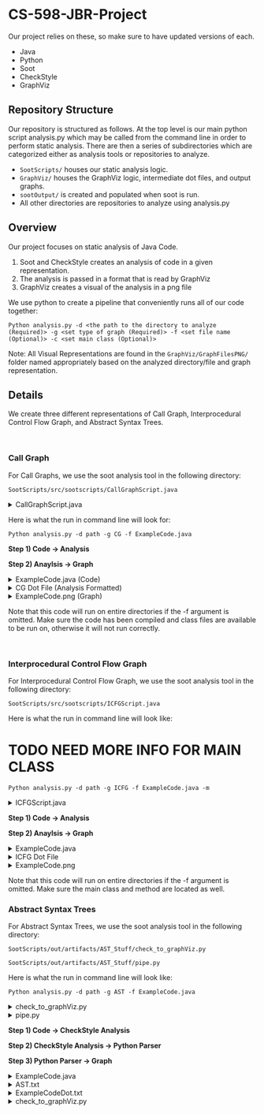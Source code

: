 # CS-598-JBR-Project

Our project relies on these, so make sure to have updated versions of each.
- Java
- Python
- Soot
- CheckStyle
- GraphViz 

## Repository Structure
Our repository is structured as follows. At the top level is our main python script analysis.py which may be called from the command line in order to perform static analysis. There are then a series of subdirectories which are categorized either as analysis tools or repositories to analyze. 
* ```SootScripts/``` houses our static analysis logic. 
* ```GraphViz/``` houses the GraphViz logic, intermediate dot files, and output graphs. 
* ```sootOutput/``` is created and populated when soot is run. 
* All other directories are repositories to analyze using analysis.py

## Overview
Our project focuses on static analysis of Java Code.

1) Soot and CheckStyle creates an analysis of code in a given representation.
2) The analysis is passed in a format that is read by GraphViz
3) GraphViz creates a visual of the analysis in a png file

We use python to create a pipeline that conveniently runs all of our code together:

```
Python analysis.py -d <the path to the directory to analyze (Required)> -g <set type of graph (Required)> -f <set file name (Optional)> -c <set main class (Optional)>
```
Note: All Visual Representations are found in the 
```GraphViz/GraphFilesPNG/``` folder named appropriately based on the analyzed directory/file and graph representation.

## Details
We create three different representations of Call Graph, Interprocedural Control Flow Graph, and Abstract Syntax Trees.

<br>

### Call Graph
For Call Graphs, we use the soot analysis tool in the following directory:
```
SootScripts/src/sootscripts/CallGraphScript.java
```
<details>
  <summary>CallGraphScript.java</summary>
  
```
	
package sootscripts;

import soot.*;
import soot.jimple.toolkits.callgraph.CallGraph;
import soot.jimple.toolkits.callgraph.Edge;
import soot.options.Options;
import java.util.Iterator;
import soot.SootMethod;
import java.io.File;
import java.io.FileWriter;
import java.io.IOException;

public class CallGraphScript
{	
	public static void main(String[] args) {
		// Soot classpath
		String path = System.getProperty("user.dir") + "/" + args[0];

		// Setting the classpath programatically
		Options.v().set_prepend_classpath(true);
		Options.v().set_soot_classpath(path);
		Options.v().set_allow_phantom_refs(true);
		Options.v().set_app(true);
		args = new String[] {"-w", "-process-dir", path};

		System.out.println("Starting analysis");
		Main.main(args);
		System.out.println("Finished analysis");

		CallGraph cg = Scene.v().getCallGraph();
		System.out.println("Got Callgraph");

		File file = new File("GraphViz/DotFiles/CG.txt");
		try {
			file.delete();
			file.createNewFile();
		} catch (IOException e) {
			e.printStackTrace();
		}
		FileWriter writer;
		try {
			writer = new FileWriter("GraphViz/DotFiles/CG.txt");
			writer.write("digraph {\n");
			Iterator<Edge> edgeIterator = cg.iterator();
			while(edgeIterator.hasNext()){
				Edge edge = edgeIterator.next();
				if (edge.src().isJavaLibraryMethod() || edge.src().getDeclaringClass().getName().startsWith("jdk"))
					continue;

				SootMethod src = edge.src();
				SootMethod tgt = edge.tgt();
				writer.write("\t\""+src.getDeclaringClass()+"."+src.getName()+
							"\" -> \"" + tgt.getDeclaringClass()+"."+tgt.getName()+"\"\n");
				}
			writer.write("}");
			writer.close();
		} catch (IOException e) {
			e.printStackTrace();
		}
	}
}
```
</details>

Here is what the run in command line will look for:
```
Python analysis.py -d path -g CG -f ExampleCode.java
```

<strong> Step 1) Code -> Analysis</strong>

<strong>Step 2) Anaylsis -> Graph</strong>


	
<details>
 <summary>ExampleCode.java (Code)</summary>

```
package testers;


public class ExampleCode
{
    public static void main(String[] args) {

        new Print().bar();
        int x = 20;
        int y;
        if (x > 10)
            y = 10;
        else
            y = 5;
        math(x,y);

    }

    public static void math(int x, int y) {
        int sum = x+y;
        int mul = x*y;
        int sub = x-y;
        new Print().foo();
    }

}

class Print
{
    public void foo() {
        bar();
    }

    public void bar() {
    }

}
```

</details>
	
	
<details>
  <summary>CG Dot File (Analysis Formatted)</summary>

```
digraph {
    "testers.ExampleCode.main" -> "testers.ExampleCode.math"
    "testers.ExampleCode.main" -> "testers.Print.bar"
    "testers.ExampleCode.main" -> "testers.Print.<init>"
    "testers.ExampleCode.math" -> "testers.Print.<init>"
    "testers.ExampleCode.math" -> "testers.Print.foo"
    "testers.Print.foo" -> testers.Print.bar
}
```
</details>
	

<details>
  <summary>ExampleCode.png (Graph)</summary>


![This is an image](https://media.discordapp.net/attachments/942159728287572099/945031339252523088/testers-CG.png)


</details>
	
	
Note that this code will run on entire directories if the -f argument is omitted. Make sure the code has been compiled and class files are available to be run on, otherwise it will not run correctly. 

<br>

### Interprocedural Control Flow Graph

For Interprocedural Control Flow Graph, we use the soot analysis tool in the following directory:
```
SootScripts/src/sootscripts/ICFGScript.java
```

	
Here is what the run in command line will look like:
# TODO NEED MORE INFO FOR MAIN CLASS 
```
Python analysis.py -d path -g ICFG -f ExampleCode.java -m
```
	
<details>
  <summary>ICFGScript.java</summary>
	
```
package sootscripts;

import heros.IFDSTabulationProblem;
import heros.InterproceduralCFG;
import heros.solver.IFDSSolver;
import soot.*;
import soot.jimple.DefinitionStmt;
import soot.jimple.toolkits.ide.JimpleIFDSSolver;
import soot.jimple.toolkits.ide.exampleproblems.IFDSLocalInfoFlow;
import soot.jimple.toolkits.ide.exampleproblems.IFDSPossibleTypes;
import soot.jimple.toolkits.ide.exampleproblems.IFDSReachingDefinitions;
import soot.jimple.toolkits.ide.icfg.JimpleBasedInterproceduralCFG;
import soot.jimple.toolkits.ide.icfg.OnTheFlyJimpleBasedICFG;
import soot.toolkits.scalar.Pair;
import soot.options.Options;
import java.io.File;
import java.io.FileWriter;
import java.io.IOException;
import java.util.*;

public class ICFGScript {
    public static void main(String args[]) {
        // Soot classpath
        String path = System.getProperty("user.dir") + "/" + args[0];
        String cls = args[1];

        // Setting the classpath programatically
        Options.v().set_prepend_classpath(true);
        Options.v().set_soot_classpath(path);

        // Enable whole-program mode
        Options.v().set_whole_program(true);
        Options.v().set_app(true);
        Options.v().set_allow_phantom_refs(true);

        // Call-graph options
        Options.v().setPhaseOption("cg", "safe-newinstance:true");
        Options.v().setPhaseOption("cg.cha","enabled:false");
        Options.v().setPhaseOption("cg.spark","enabled:true");
        Options.v().setPhaseOption("cg.spark","verbose:true");
        Options.v().setPhaseOption("cg.spark","on-fly-cg:true");

        // Set the main class of the application to be analysed
        Options.v().set_main_class(cls);

        // Load the main class
        SootClass c = Scene.v().loadClass(cls, SootClass.BODIES);
        c.setApplicationClass();

        // Load the "main" method of the main class and set it as a Soot entry point
        SootMethod entryPoint = c.getMethodByName("main");
        List<SootMethod> entryPoints = new ArrayList<SootMethod>();
        entryPoints.add(entryPoint);
        Scene.v().setEntryPoints(entryPoints);

        // Set the args
        args = new String[]{"-w", cls};

        PackManager.v().getPack("wjtp").add(new Transform("wjtp.herosifds", new SceneTransformer() {
            @Override
            protected void internalTransform(String s, Map<String, String> map) {
                JimpleBasedInterproceduralCFG icfg = new JimpleBasedInterproceduralCFG();
                IFDSTabulationProblem<Unit, Pair<Value,
                        Set<DefinitionStmt>>, SootMethod,
                        InterproceduralCFG<Unit, SootMethod>> problem = new IFDSReachingDefinitions(icfg);

                IFDSSolver<Unit, Pair<Value, Set<DefinitionStmt>>,
                        SootMethod, InterproceduralCFG<Unit, SootMethod>> solver =
                        new IFDSSolver<Unit, Pair<Value, Set<DefinitionStmt>>, SootMethod,
                                InterproceduralCFG<Unit, SootMethod>>(problem);

                System.out.println("Starting Solver");
                solver.solve();
                System.out.println("Done");
                SootMethod src = Scene.v().getMainClass().getMethodByName("main");
                List<Unit> nodes = (List) icfg.getStartPointsOf(src);
                File file = new File("GraphViz/DotFiles/ICFG.txt");
                try {
                    file.delete();
                    file.createNewFile();
                } catch (IOException e) {
                    e.printStackTrace();
                }
                FileWriter writer = null;
                try {
                    writer = new FileWriter("GraphViz/DotFiles/ICFG.txt");
                    writer.write("digraph {\n");
                    while(!nodes.isEmpty()){
                        Unit parent = nodes.remove(0);
                        List<Unit> targets = icfg.getSuccsOf(parent);
                        while (!targets.isEmpty()) {
                            Unit child = targets.remove(0);
                            if (child.toString().equals("nop") || child.toString().equals("goto [?= nop]")) {
                                targets.addAll(icfg.getSuccsOf(child));
                            }
                            else {
                                nodes.add(child);
                                String parentString = parent.toString();
                                String childString = child.toString();
                                parentString = parentString.contains(" goto nop") ? parentString.substring(0, parentString.length() - 9) : parentString;
                                childString = childString.contains(" goto nop") ? childString.substring(0, childString.length() - 9) : childString;
                                writer.write("\t\"" + parentString + "\" -> \"" + childString + "\"\n");
                            }
                        }
                    }
                    writer.write("}");
                    writer.close();
                } catch (IOException e) {
                    e.printStackTrace();
                }
            }
        }));

        soot.Main.main(args);
    }
}
```
	
</details>
	
<strong>Step 1) Code -> Analysis</strong>

<strong>Step 2) Anaylsis -> Graph</strong>

<details>
  <summary>ExampleCode.java</summary>
	
```
package testers;

public class ExampleCode
{
    public static void main(String[] args) {

        new Print().bar();
        int x = 20;
        int y;
        if (x > 10)
            y = 10;
        else
            y = 5;
        math(x,y);

    }

    public static void math(int x, int y) {
        int sum = x+y;
        int mul = x*y;
        int sub = x-y;
        new Print().foo();
    }

}

class Print
{
    public void foo() {
        bar();
    }

    public void bar() {
    }

	
```
</details>

<details>
  <summary> ICFG Dot File</summary>
	
```
digraph {

    "args := @parameter0: java.lang.String[]" -> "temp$0 = new testers.Print"
    "temp$0 = new testers.Print" -> "specialinvoke temp$0.<testers.Print: void <init>()>()"
    "specialinvoke temp$0.<testers.Print: void <init>()>()" -> "virtualinvoke temp$0.<testers.Print: void bar()>()"
    "virtualinvoke temp$0.<testers.Print: void bar()>()" -> "x = 20"
    "x = 20" -> "if x > 10"
    "if x > 10" -> "temp$1 = 10"
    "if x > 10" -> "temp$2 = 5"
    "temp$1 = 10" -> "y = temp$1"
    "temp$2 = 5" -> "y = temp$2"
    "y = temp$1" -> "staticinvoke <testers.ExampleCode: void math(int,int)>(x, y)"
    "y = temp$2" -> "staticinvoke <testers.ExampleCode: void math(int,int)>(x, y)"
    "staticinvoke <testers.ExampleCode: void math(int,int)>(x, y)" -> "return"
}
```
</details>

	
<details>
  <summary>ExampleCode.png</summary>
	
![This is an image](https://media.discordapp.net/attachments/942159728287572099/945031339445452840/testers-ICFG.png?width=412&height=676)
</details>


Note that this code will run on entire directories if the -f argument is omitted. Make sure the main class and method are located as well.
	
	
### Abstract Syntax Trees
For Abstract Syntax Trees, we use the soot analysis tool in the following directory:
```
SootScripts/out/artifacts/AST_Stuff/check_to_graphViz.py

SootScripts/out/artifacts/AST_Stuff/pipe.py
```
	
Here is what the run in command line will look like:

```
Python analysis.py -d path -g AST -f ExampleCode.java
```

<details>
  <summary>check_to_graphViz.py</summary>
	
``` 
f = open("SootScripts/out/artifacts/AST_Stuff/AST.txt")
l = f.readlines()

def clean_lines(txt):     
    return txt.replace(" -> ",":")
        
all_text = ['digraph{ \n']

for k in range(6):
    i = k*4
    top = ''
    ind = []
    for line in l:
        try:
            if line[i] not in "`| ":
                if i-1 >0:
                    k=1
                else:
                    k=0
                new_line = clean_lines(line[i-k:(len(line)-1)])
                top = '"'+new_line+'" -> '
                ind.append(l.index(line))
            if line[i+2] in "-":
                new_line = clean_lines(line[3+i:(len(line)-1)]).strip()
                if "SEMI" not in top+new_line and "CURLY" not in top+new_line and "PAREN" not in top+new_line:
                    all_text.append(top +'"'+new_line + '"\n')
        except:
            all_text.append('\n', end ='')
    offset = 0
    for index in ind:
        l.pop(index-offset)
        offset+=1

        
    
all_text.append('\n}')

for line in all_text:
    print(line, end ='')

```
	
</details>

	
<details>
  <summary>pipe.py</summary>
	
```
import os
import subprocess
from subprocess import run
#Everytime there is ExampleCode it can be replaced with the parameter to fit the file being analyzed
os.system("java -jar SootScripts/out/artifacts/AST_Stuff/checkstyle-9.3-all.jar -t  SootScripts/out/artifacts/AST_Stuff/ExampleCode.java>SootScripts/out/artifacts/AST_Stuff/AST.txt")
os.system("py SootScripts/out/artifacts/AST_Stuff/check_to_graphViz.py>SootScripts/out/artifacts/AST_Stuff/ExampleCodeDot.txt")
run('dot -Tpng SootScripts/out/artifacts/AST_Stuff/ExampleCodeDot.txt -o GraphViz/GraphFilesPNG/ExampleCodeAST.png')
```
	
</details>
	
<strong> Step 1) Code -> CheckStyle Analysis</strong>

<strong>Step 2) CheckStyle Analysis -> Python Parser</strong>
	
<strong>Step 3) Python Parser -> Graph </strong>
	
<details>
	
  <summary>ExampleCode.java</summary>
	
```
package testers;

public class ExampleCode
{
	public static void main(String[] args) {

		new Print().bar();
		int x = 20;
		int y = 10;
		math(x,y);

	}

	public static void math(int x, int y) {
		int sum = x+y;
		int mul = x*y;
		int sub = x-y;
		new Print().foo();
	}

}

class Print
{
	public void foo() {
		bar();
	}

	public void bar() {
	}

}
```
	
</details>
	
	
<details>
  <summary>AST.txt</summary>
	
```
COMPILATION_UNIT -> COMPILATION_UNIT [1:0]
|--PACKAGE_DEF -> package [1:0]
|   |--ANNOTATIONS -> ANNOTATIONS [1:8]
|   |--IDENT -> testers [1:8]
|   `--SEMI -> ; [1:15]
|--CLASS_DEF -> CLASS_DEF [3:0]
|   |--MODIFIERS -> MODIFIERS [3:0]
|   |   `--LITERAL_PUBLIC -> public [3:0]
|   |--LITERAL_CLASS -> class [3:7]
|   |--IDENT -> ExampleCode [3:13]
|   `--OBJBLOCK -> OBJBLOCK [4:0]
|       |--LCURLY -> { [4:0]
|       |--METHOD_DEF -> METHOD_DEF [5:1]
|       |   |--MODIFIERS -> MODIFIERS [5:1]
|       |   |   |--LITERAL_PUBLIC -> public [5:1]
|       |   |   `--LITERAL_STATIC -> static [5:8]
|       |   |--TYPE -> TYPE [5:15]
|       |   |   `--LITERAL_VOID -> void [5:15]
|       |   |--IDENT -> main [5:20]
|       |   |--LPAREN -> ( [5:24]
|       |   |--PARAMETERS -> PARAMETERS [5:25]
|       |   |   `--PARAMETER_DEF -> PARAMETER_DEF [5:25]
|       |   |       |--MODIFIERS -> MODIFIERS [5:25]
|       |   |       |--TYPE -> TYPE [5:25]
|       |   |       |   |--IDENT -> String [5:25]
|       |   |       |   `--ARRAY_DECLARATOR -> [ [5:31]
|       |   |       |       `--RBRACK -> ] [5:32]
|       |   |       `--IDENT -> args [5:34]
|       |   |--RPAREN -> ) [5:38]
|       |   `--SLIST -> { [5:40]
|       |       |--EXPR -> EXPR [7:17]
|       |       |   `--METHOD_CALL -> ( [7:17]
|       |       |       |--DOT -> . [7:13]
|       |       |       |   |--LITERAL_NEW -> new [7:2]
|       |       |       |   |   |--IDENT -> Print [7:6]
|       |       |       |   |   |--LPAREN -> ( [7:11]
|       |       |       |   |   |--ELIST -> ELIST [7:12]
|       |       |       |   |   `--RPAREN -> ) [7:12]
|       |       |       |   `--IDENT -> bar [7:14]
|       |       |       |--ELIST -> ELIST [7:18]
|       |       |       `--RPAREN -> ) [7:18]
|       |       |--SEMI -> ; [7:19]
|       |       |--VARIABLE_DEF -> VARIABLE_DEF [8:2]
|       |       |   |--MODIFIERS -> MODIFIERS [8:2]
|       |       |   |--TYPE -> TYPE [8:2]
|       |       |   |   `--LITERAL_INT -> int [8:2]
|       |       |   |--IDENT -> x [8:6]
|       |       |   `--ASSIGN -> = [8:8]
|       |       |       `--EXPR -> EXPR [8:10]
|       |       |           `--NUM_INT -> 20 [8:10]
|       |       |--SEMI -> ; [8:12]
|       |       |--VARIABLE_DEF -> VARIABLE_DEF [9:2]
|       |       |   |--MODIFIERS -> MODIFIERS [9:2]
|       |       |   |--TYPE -> TYPE [9:2]
|       |       |   |   `--LITERAL_INT -> int [9:2]
|       |       |   |--IDENT -> y [9:6]
|       |       |   `--ASSIGN -> = [9:8]
|       |       |       `--EXPR -> EXPR [9:10]
|       |       |           `--NUM_INT -> 10 [9:10]
|       |       |--SEMI -> ; [9:12]
|       |       |--EXPR -> EXPR [10:6]
|       |       |   `--METHOD_CALL -> ( [10:6]
|       |       |       |--IDENT -> math [10:2]
|       |       |       |--ELIST -> ELIST [10:7]
|       |       |       |   |--EXPR -> EXPR [10:7]
|       |       |       |   |   `--IDENT -> x [10:7]
|       |       |       |   |--COMMA -> , [10:8]
|       |       |       |   `--EXPR -> EXPR [10:9]
|       |       |       |       `--IDENT -> y [10:9]
|       |       |       `--RPAREN -> ) [10:10]
|       |       |--SEMI -> ; [10:11]
|       |       `--RCURLY -> } [12:1]
|       |--METHOD_DEF -> METHOD_DEF [14:1]
|       |   |--MODIFIERS -> MODIFIERS [14:1]
|       |   |   |--LITERAL_PUBLIC -> public [14:1]
|       |   |   `--LITERAL_STATIC -> static [14:8]
|       |   |--TYPE -> TYPE [14:15]
|       |   |   `--LITERAL_VOID -> void [14:15]
|       |   |--IDENT -> math [14:20]
|       |   |--LPAREN -> ( [14:24]
|       |   |--PARAMETERS -> PARAMETERS [14:25]
|       |   |   |--PARAMETER_DEF -> PARAMETER_DEF [14:25]
|       |   |   |   |--MODIFIERS -> MODIFIERS [14:25]
|       |   |   |   |--TYPE -> TYPE [14:25]
|       |   |   |   |   `--LITERAL_INT -> int [14:25]
|       |   |   |   `--IDENT -> x [14:29]
|       |   |   |--COMMA -> , [14:30]
|       |   |   `--PARAMETER_DEF -> PARAMETER_DEF [14:32]
|       |   |       |--MODIFIERS -> MODIFIERS [14:32]
|       |   |       |--TYPE -> TYPE [14:32]
|       |   |       |   `--LITERAL_INT -> int [14:32]
|       |   |       `--IDENT -> y [14:36]
|       |   |--RPAREN -> ) [14:37]
|       |   `--SLIST -> { [14:39]
|       |       |--VARIABLE_DEF -> VARIABLE_DEF [15:2]
|       |       |   |--MODIFIERS -> MODIFIERS [15:2]
|       |       |   |--TYPE -> TYPE [15:2]
|       |       |   |   `--LITERAL_INT -> int [15:2]
|       |       |   |--IDENT -> sum [15:6]
|       |       |   `--ASSIGN -> = [15:10]
|       |       |       `--EXPR -> EXPR [15:13]
|       |       |           `--PLUS -> + [15:13]
|       |       |               |--IDENT -> x [15:12]
|       |       |               `--IDENT -> y [15:14]
|       |       |--SEMI -> ; [15:15]
|       |       |--VARIABLE_DEF -> VARIABLE_DEF [16:2]
|       |       |   |--MODIFIERS -> MODIFIERS [16:2]
|       |       |   |--TYPE -> TYPE [16:2]
|       |       |   |   `--LITERAL_INT -> int [16:2]
|       |       |   |--IDENT -> mul [16:6]
|       |       |   `--ASSIGN -> = [16:10]
|       |       |       `--EXPR -> EXPR [16:13]
|       |       |           `--STAR -> * [16:13]
|       |       |               |--IDENT -> x [16:12]
|       |       |               `--IDENT -> y [16:14]
|       |       |--SEMI -> ; [16:15]
|       |       |--VARIABLE_DEF -> VARIABLE_DEF [17:2]
|       |       |   |--MODIFIERS -> MODIFIERS [17:2]
|       |       |   |--TYPE -> TYPE [17:2]
|       |       |   |   `--LITERAL_INT -> int [17:2]
|       |       |   |--IDENT -> sub [17:6]
|       |       |   `--ASSIGN -> = [17:10]
|       |       |       `--EXPR -> EXPR [17:13]
|       |       |           `--MINUS -> - [17:13]
|       |       |               |--IDENT -> x [17:12]
|       |       |               `--IDENT -> y [17:14]
|       |       |--SEMI -> ; [17:15]
|       |       |--EXPR -> EXPR [18:17]
|       |       |   `--METHOD_CALL -> ( [18:17]
|       |       |       |--DOT -> . [18:13]
|       |       |       |   |--LITERAL_NEW -> new [18:2]
|       |       |       |   |   |--IDENT -> Print [18:6]
|       |       |       |   |   |--LPAREN -> ( [18:11]
|       |       |       |   |   |--ELIST -> ELIST [18:12]
|       |       |       |   |   `--RPAREN -> ) [18:12]
|       |       |       |   `--IDENT -> foo [18:14]
|       |       |       |--ELIST -> ELIST [18:18]
|       |       |       `--RPAREN -> ) [18:18]
|       |       |--SEMI -> ; [18:19]
|       |       `--RCURLY -> } [19:1]
|       `--RCURLY -> } [21:0]
`--CLASS_DEF -> CLASS_DEF [23:0]
    |--MODIFIERS -> MODIFIERS [23:0]
    |--LITERAL_CLASS -> class [23:0]
    |--IDENT -> Print [23:6]
    `--OBJBLOCK -> OBJBLOCK [24:0]
        |--LCURLY -> { [24:0]
        |--METHOD_DEF -> METHOD_DEF [25:1]
        |   |--MODIFIERS -> MODIFIERS [25:1]
        |   |   `--LITERAL_PUBLIC -> public [25:1]
        |   |--TYPE -> TYPE [25:8]
        |   |   `--LITERAL_VOID -> void [25:8]
        |   |--IDENT -> foo [25:13]
        |   |--LPAREN -> ( [25:16]
        |   |--PARAMETERS -> PARAMETERS [25:17]
        |   |--RPAREN -> ) [25:17]
        |   `--SLIST -> { [25:19]
        |       |--EXPR -> EXPR [26:5]
        |       |   `--METHOD_CALL -> ( [26:5]
        |       |       |--IDENT -> bar [26:2]
        |       |       |--ELIST -> ELIST [26:6]
        |       |       `--RPAREN -> ) [26:6]
        |       |--SEMI -> ; [26:7]
        |       `--RCURLY -> } [27:1]
        |--METHOD_DEF -> METHOD_DEF [29:1]
        |   |--MODIFIERS -> MODIFIERS [29:1]
        |   |   `--LITERAL_PUBLIC -> public [29:1]
        |   |--TYPE -> TYPE [29:8]
        |   |   `--LITERAL_VOID -> void [29:8]
        |   |--IDENT -> bar [29:13]
        |   |--LPAREN -> ( [29:16]
        |   |--PARAMETERS -> PARAMETERS [29:17]
        |   |--RPAREN -> ) [29:17]
        |   `--SLIST -> { [29:19]
        |       `--RCURLY -> } [30:1]
        `--RCURLY -> } [32:0]
```
	
</details>
	
<details>
  <summary>ExampleCodeDot.txt</summary>
	
```
digraph{ 
"COMPILATION_UNIT:COMPILATION_UNIT [1:0]" -> "PACKAGE_DEF:package [1:0]"
"COMPILATION_UNIT:COMPILATION_UNIT [1:0]" -> "CLASS_DEF:CLASS_DEF [3:0]"
"COMPILATION_UNIT:COMPILATION_UNIT [1:0]" -> "CLASS_DEF:CLASS_DEF [23:0]"
"PACKAGE_DEF:package [1:0]" -> "ANNOTATIONS:ANNOTATIONS [1:8]"
"PACKAGE_DEF:package [1:0]" -> "IDENT:testers [1:8]"
"CLASS_DEF:CLASS_DEF [3:0]" -> "MODIFIERS:MODIFIERS [3:0]"
"CLASS_DEF:CLASS_DEF [3:0]" -> "LITERAL_CLASS:class [3:7]"
"CLASS_DEF:CLASS_DEF [3:0]" -> "IDENT:ExampleCode [3:13]"
"CLASS_DEF:CLASS_DEF [3:0]" -> "OBJBLOCK:OBJBLOCK [4:0]"
"CLASS_DEF:CLASS_DEF [23:0]" -> "MODIFIERS:MODIFIERS [23:0]"
"CLASS_DEF:CLASS_DEF [23:0]" -> "LITERAL_CLASS:class [23:0]"
"CLASS_DEF:CLASS_DEF [23:0]" -> "IDENT:Print [23:6]"
"CLASS_DEF:CLASS_DEF [23:0]" -> "OBJBLOCK:OBJBLOCK [24:0]"
"MODIFIERS:MODIFIERS [3:0]" -> "LITERAL_PUBLIC:public [3:0]"
"OBJBLOCK:OBJBLOCK [4:0]" -> "METHOD_DEF:METHOD_DEF [5:1]"
"OBJBLOCK:OBJBLOCK [4:0]" -> "METHOD_DEF:METHOD_DEF [14:1]"
"OBJBLOCK:OBJBLOCK [24:0]" -> "METHOD_DEF:METHOD_DEF [25:1]"
"OBJBLOCK:OBJBLOCK [24:0]" -> "METHOD_DEF:METHOD_DEF [29:1]"
"METHOD_DEF:METHOD_DEF [5:1]" -> "MODIFIERS:MODIFIERS [5:1]"
"METHOD_DEF:METHOD_DEF [5:1]" -> "TYPE:TYPE [5:15]"
"METHOD_DEF:METHOD_DEF [5:1]" -> "IDENT:main [5:20]"
"METHOD_DEF:METHOD_DEF [5:1]" -> "PARAMETERS:PARAMETERS [5:25]"
"METHOD_DEF:METHOD_DEF [5:1]" -> "SLIST:{ [5:40]"
"METHOD_DEF:METHOD_DEF [14:1]" -> "MODIFIERS:MODIFIERS [14:1]"
"METHOD_DEF:METHOD_DEF [14:1]" -> "TYPE:TYPE [14:15]"
"METHOD_DEF:METHOD_DEF [14:1]" -> "IDENT:math [14:20]"
"METHOD_DEF:METHOD_DEF [14:1]" -> "PARAMETERS:PARAMETERS [14:25]"
"METHOD_DEF:METHOD_DEF [14:1]" -> "SLIST:{ [14:39]"
"METHOD_DEF:METHOD_DEF [25:1]" -> "MODIFIERS:MODIFIERS [25:1]"
"METHOD_DEF:METHOD_DEF [25:1]" -> "TYPE:TYPE [25:8]"
"METHOD_DEF:METHOD_DEF [25:1]" -> "IDENT:foo [25:13]"
"METHOD_DEF:METHOD_DEF [25:1]" -> "PARAMETERS:PARAMETERS [25:17]"
"METHOD_DEF:METHOD_DEF [25:1]" -> "SLIST:{ [25:19]"
"METHOD_DEF:METHOD_DEF [29:1]" -> "MODIFIERS:MODIFIERS [29:1]"
"METHOD_DEF:METHOD_DEF [29:1]" -> "TYPE:TYPE [29:8]"
"METHOD_DEF:METHOD_DEF [29:1]" -> "IDENT:bar [29:13]"
"METHOD_DEF:METHOD_DEF [29:1]" -> "PARAMETERS:PARAMETERS [29:17]"
"METHOD_DEF:METHOD_DEF [29:1]" -> "SLIST:{ [29:19]"
"MODIFIERS:MODIFIERS [5:1]" -> "LITERAL_PUBLIC:public [5:1]"
"MODIFIERS:MODIFIERS [5:1]" -> "LITERAL_STATIC:static [5:8]"
"TYPE:TYPE [5:15]" -> "LITERAL_VOID:void [5:15]"
"PARAMETERS:PARAMETERS [5:25]" -> "PARAMETER_DEF:PARAMETER_DEF [5:25]"
"SLIST:{ [5:40]" -> "EXPR:EXPR [7:17]"
"SLIST:{ [5:40]" -> "VARIABLE_DEF:VARIABLE_DEF [8:2]"
"SLIST:{ [5:40]" -> "VARIABLE_DEF:VARIABLE_DEF [9:2]"
"SLIST:{ [5:40]" -> "EXPR:EXPR [10:6]"
"MODIFIERS:MODIFIERS [14:1]" -> "LITERAL_PUBLIC:public [14:1]"
"MODIFIERS:MODIFIERS [14:1]" -> "LITERAL_STATIC:static [14:8]"
"TYPE:TYPE [14:15]" -> "LITERAL_VOID:void [14:15]"
"PARAMETERS:PARAMETERS [14:25]" -> "PARAMETER_DEF:PARAMETER_DEF [14:25]"
"PARAMETERS:PARAMETERS [14:25]" -> "COMMA:, [14:30]"
"PARAMETERS:PARAMETERS [14:25]" -> "PARAMETER_DEF:PARAMETER_DEF [14:32]"
"SLIST:{ [14:39]" -> "VARIABLE_DEF:VARIABLE_DEF [15:2]"
"SLIST:{ [14:39]" -> "VARIABLE_DEF:VARIABLE_DEF [16:2]"
"SLIST:{ [14:39]" -> "VARIABLE_DEF:VARIABLE_DEF [17:2]"
"SLIST:{ [14:39]" -> "EXPR:EXPR [18:17]"
"MODIFIERS:MODIFIERS [25:1]" -> "LITERAL_PUBLIC:public [25:1]"
"TYPE:TYPE [25:8]" -> "LITERAL_VOID:void [25:8]"
"SLIST:{ [25:19]" -> "EXPR:EXPR [26:5]"
"MODIFIERS:MODIFIERS [29:1]" -> "LITERAL_PUBLIC:public [29:1]"
"TYPE:TYPE [29:8]" -> "LITERAL_VOID:void [29:8]"
"PARAMETER_DEF:PARAMETER_DEF [5:25]" -> "MODIFIERS:MODIFIERS [5:25]"
"PARAMETER_DEF:PARAMETER_DEF [5:25]" -> "TYPE:TYPE [5:25]"
"PARAMETER_DEF:PARAMETER_DEF [5:25]" -> "IDENT:args [5:34]"
"EXPR:EXPR [7:17]" -> "METHOD_CALL:( [7:17]"
"VARIABLE_DEF:VARIABLE_DEF [8:2]" -> "MODIFIERS:MODIFIERS [8:2]"
"VARIABLE_DEF:VARIABLE_DEF [8:2]" -> "TYPE:TYPE [8:2]"
"VARIABLE_DEF:VARIABLE_DEF [8:2]" -> "IDENT:x [8:6]"
"VARIABLE_DEF:VARIABLE_DEF [8:2]" -> "ASSIGN:= [8:8]"
"VARIABLE_DEF:VARIABLE_DEF [9:2]" -> "MODIFIERS:MODIFIERS [9:2]"
"VARIABLE_DEF:VARIABLE_DEF [9:2]" -> "TYPE:TYPE [9:2]"
"VARIABLE_DEF:VARIABLE_DEF [9:2]" -> "IDENT:y [9:6]"
"VARIABLE_DEF:VARIABLE_DEF [9:2]" -> "ASSIGN:= [9:8]"
"EXPR:EXPR [10:6]" -> "METHOD_CALL:( [10:6]"
"PARAMETER_DEF:PARAMETER_DEF [14:25]" -> "MODIFIERS:MODIFIERS [14:25]"
"PARAMETER_DEF:PARAMETER_DEF [14:25]" -> "TYPE:TYPE [14:25]"
"PARAMETER_DEF:PARAMETER_DEF [14:25]" -> "IDENT:x [14:29]"
"PARAMETER_DEF:PARAMETER_DEF [14:32]" -> "MODIFIERS:MODIFIERS [14:32]"
"PARAMETER_DEF:PARAMETER_DEF [14:32]" -> "TYPE:TYPE [14:32]"
"PARAMETER_DEF:PARAMETER_DEF [14:32]" -> "IDENT:y [14:36]"
"VARIABLE_DEF:VARIABLE_DEF [15:2]" -> "MODIFIERS:MODIFIERS [15:2]"
"VARIABLE_DEF:VARIABLE_DEF [15:2]" -> "TYPE:TYPE [15:2]"
"VARIABLE_DEF:VARIABLE_DEF [15:2]" -> "IDENT:sum [15:6]"
"VARIABLE_DEF:VARIABLE_DEF [15:2]" -> "ASSIGN:= [15:10]"
"VARIABLE_DEF:VARIABLE_DEF [16:2]" -> "MODIFIERS:MODIFIERS [16:2]"
"VARIABLE_DEF:VARIABLE_DEF [16:2]" -> "TYPE:TYPE [16:2]"
"VARIABLE_DEF:VARIABLE_DEF [16:2]" -> "IDENT:mul [16:6]"
"VARIABLE_DEF:VARIABLE_DEF [16:2]" -> "ASSIGN:= [16:10]"
"VARIABLE_DEF:VARIABLE_DEF [17:2]" -> "MODIFIERS:MODIFIERS [17:2]"
"VARIABLE_DEF:VARIABLE_DEF [17:2]" -> "TYPE:TYPE [17:2]"
"VARIABLE_DEF:VARIABLE_DEF [17:2]" -> "IDENT:sub [17:6]"
"VARIABLE_DEF:VARIABLE_DEF [17:2]" -> "ASSIGN:= [17:10]"
"EXPR:EXPR [18:17]" -> "METHOD_CALL:( [18:17]"
"EXPR:EXPR [26:5]" -> "METHOD_CALL:( [26:5]"

}
	
```
	
</details>
	
<details>
  <summary>check_to_graphViz.py</summary>
	
![This is an image](https://raw.githubusercontent.com/Jackn104/CS-598-JBR-Project/main/SootScripts/out/artifacts/AST_Stuff/ExampleCodeAST.png)
	
</details>
